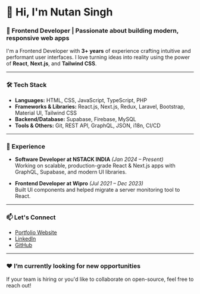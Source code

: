 # 👋 Hi, I'm Nutan Singh

### 🚀 Frontend Developer | Passionate about building modern, responsive web apps

I'm a Frontend Developer with **3+ years** of experience crafting intuitive and performant user interfaces. I love turning ideas into reality using the power of **React**, **Next.js**, and **Tailwind CSS**.

---

### 🛠️ Tech Stack

- **Languages:** HTML, CSS, JavaScript, TypeScript, PHP
- **Frameworks & Libraries:** React.js, Next.js, Redux, Laravel, Bootstrap, Material UI, Tailwind CSS
- **Backend/Database:** Supabase, Firebase, MySQL
- **Tools & Others:** Git, REST API, GraphQL, JSON, i18n, CI/CD

---

### 💼 Experience

- **Software Developer at NSTACK INDIA** _(Jan 2024 – Present)_  
  Working on scalable, production-grade React & Next.js apps with GraphQL, Supabase, and modern UI libraries.

- **Frontend Developer at Wipro** _(Jul 2021 – Dec 2023)_  
  Built UI components and helped migrate a server monitoring tool to React.

---

### 📫 Let's Connect

- [Portfolio Website](https://portfolio-nutan.vercel.app)
- [LinkedIn](https://www.linkedin.com/in/nutan-singh-484018194/)
- [GitHub](https://github.com/NutanCoder)

---

### ❤️ I’m currently looking for new opportunities

If your team is hiring or you'd like to collaborate on open-source, feel free to reach out!
